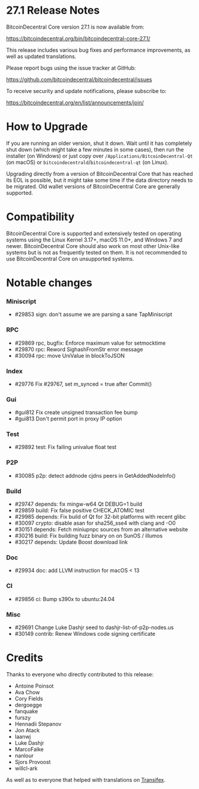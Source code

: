 27.1 Release Notes
=====================

BitcoinDecentral Core version 27.1 is now available from:

  <https://bitcoindecentral.org/bin/bitcoindecentral-core-27.1/>

This release includes various bug fixes and performance
improvements, as well as updated translations.

Please report bugs using the issue tracker at GitHub:

  <https://github.com/bitcoindecentral/bitcoindecentral/issues>

To receive security and update notifications, please subscribe to:

  <https://bitcoindecentral.org/en/list/announcements/join/>

How to Upgrade
==============

If you are running an older version, shut it down. Wait until it has completely
shut down (which might take a few minutes in some cases), then run the
installer (on Windows) or just copy over `/Applications/BitcoinDecentral-Qt` (on macOS)
or `bitcoindecentrald`/`bitcoindecentral-qt` (on Linux).

Upgrading directly from a version of BitcoinDecentral Core that has reached its EOL is
possible, but it might take some time if the data directory needs to be migrated. Old
wallet versions of BitcoinDecentral Core are generally supported.

Compatibility
==============

BitcoinDecentral Core is supported and extensively tested on operating systems
using the Linux Kernel 3.17+, macOS 11.0+, and Windows 7 and newer. BitcoinDecentral
Core should also work on most other Unix-like systems but is not as
frequently tested on them. It is not recommended to use BitcoinDecentral Core on
unsupported systems.

Notable changes
===============

### Miniscript

- #29853 sign: don't assume we are parsing a sane TapMiniscript

### RPC

- #29869 rpc, bugfix: Enforce maximum value for setmocktime
- #29870 rpc: Reword SighashFromStr error message
- #30094 rpc: move UniValue in blockToJSON

### Index

- #29776 Fix #29767, set m_synced = true after Commit()

### Gui

- #gui812 Fix create unsigned transaction fee bump
- #gui813 Don't permit port in proxy IP option

### Test

- #29892 test: Fix failing univalue float test

### P2P

- #30085 p2p: detect addnode cjdns peers in GetAddedNodeInfo()

### Build

- #29747 depends: fix mingw-w64 Qt DEBUG=1 build
- #29859 build: Fix false positive CHECK_ATOMIC test
- #29985 depends: Fix build of Qt for 32-bit platforms with recent glibc
- #30097 crypto: disable asan for sha256_sse4 with clang and -O0
- #30151 depends: Fetch miniupnpc sources from an alternative website
- #30216 build: Fix building fuzz binary on on SunOS / illumos
- #30217 depends: Update Boost download link

### Doc

- #29934 doc: add LLVM instruction for macOS < 13

### CI

- #29856 ci: Bump s390x to ubuntu:24.04

### Misc

- #29691 Change Luke Dashjr seed to dashjr-list-of-p2p-nodes.us
- #30149 contrib: Renew Windows code signing certificate

Credits
=======

Thanks to everyone who directly contributed to this release:

- Antoine Poinsot
- Ava Chow
- Cory Fields
- dergoegge
- fanquake
- furszy
- Hennadii Stepanov
- Jon Atack
- laanwj
- Luke Dashjr
- MarcoFalke
- nanlour
- Sjors Provoost
- willcl-ark

As well as to everyone that helped with translations on
[Transifex](https://www.transifex.com/bitcoindecentral/bitcoindecentral/).
